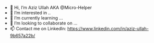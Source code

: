 - 👋 Hi, I’m Aziz Ullah AKA @Micro-Helper
- 👀 I’m interested in ..
- 🌱 I’m currently learning ...
- 💞️ I’m looking to collaborate on ...
- 📫 Contact me on LinkedIn: https://www.linkedin.com/in/aziz-ullah-9b657a22b/ 

<!---
Micro-Helper/Micro-Helper is a ✨ special ✨ repository because its `README.md` (this file) appears on your GitHub profile.
You can click the Preview link to take a look at your changes.
--->

